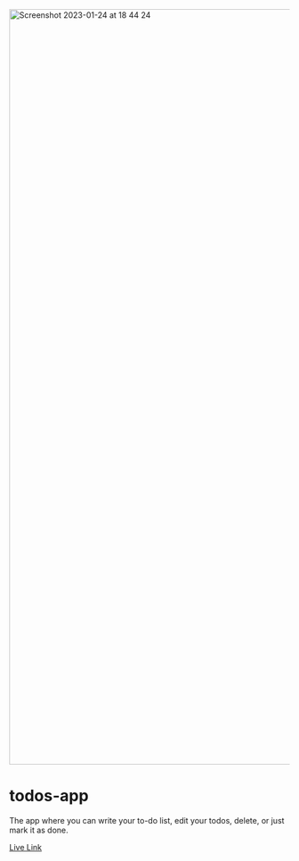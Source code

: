 <img width="1356" alt="Screenshot 2023-01-24 at 18 44 24" src="https://user-images.githubusercontent.com/93989404/214368404-4e1a011f-8254-48a8-ac07-240891a31fe7.png">

# todos-app

The app where you can write your to-do list, edit your todos, delete, or just mark it as done.

[Live Link](https://urieskenasy.github.io/todos-mini-app/)
